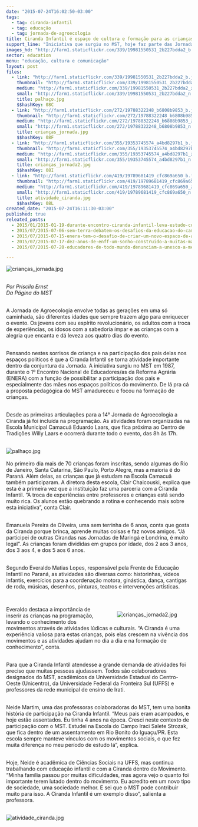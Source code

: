 ```yaml
---
date: "2015-07-24T16:02:50-03:00"
tags:
  - tag: ciranda-infantil
  - tag: educação
  - tag: jornada-de-agroecologia
title: Ciranda Infantil é espaço de cultura e formação para as crianças na Jornada
support_line: "Iniciativa que surgiu no MST, hoje faz parte das Jornadas de Agroecologia e é o espaço da criançada dentro da programação."
images_hd: "http://farm1.staticflickr.com/339/19981550531_2b227bdda2_b.jpg"
sector: education
menu: "educação, cultura e comunicação"
layout: post
files:
  - link: "http://farm1.staticflickr.com/339/19981550531_2b227bdda2_b.jpg"
    thumbnail: "http://farm1.staticflickr.com/339/19981550531_2b227bdda2_t.jpg"
    medium: "http://farm1.staticflickr.com/339/19981550531_2b227bdda2_z.jpg"
    small: "http://farm1.staticflickr.com/339/19981550531_2b227bdda2_n.jpg"
    title: palhaço.jpg
    $$hashKey: 08C
  - link: "http://farm1.staticflickr.com/272/19788322248_b6808b9853_b.jpg"
    thumbnail: "http://farm1.staticflickr.com/272/19788322248_b6808b9853_t.jpg"
    medium: "http://farm1.staticflickr.com/272/19788322248_b6808b9853_z.jpg"
    small: "http://farm1.staticflickr.com/272/19788322248_b6808b9853_n.jpg"
    title: crianças_jornada.jpg
    $$hashKey: 08F
  - link: "http://farm1.staticflickr.com/355/19353745574_a4bd8297b1_b.jpg"
    thumbnail: "http://farm1.staticflickr.com/355/19353745574_a4bd8297b1_t.jpg"
    medium: "http://farm1.staticflickr.com/355/19353745574_a4bd8297b1_z.jpg"
    small: "http://farm1.staticflickr.com/355/19353745574_a4bd8297b1_n.jpg"
    title: crianças_jornada2.jpg
    $$hashKey: 08I
  - link: "http://farm1.staticflickr.com/419/19789681419_cfc869a650_b.jpg"
    thumbnail: "http://farm1.staticflickr.com/419/19789681419_cfc869a650_t.jpg"
    medium: "http://farm1.staticflickr.com/419/19789681419_cfc869a650_z.jpg"
    small: "http://farm1.staticflickr.com/419/19789681419_cfc869a650_n.jpg"
    title: atividade_ciranda.jpg
    $$hashKey: 08L
created_date: "2015-07-24T16:11:30-03:00"
published: true
releated_posts:
  - 2015/01/2015-01-19-durante-encontro-ciranda-infantil-leva-estudo-cultura-e-diversao-aos-sem-terrinha.md
  - 2015/07/2015-07-06-sem-terra-debatem-os-desafios-da-educacao-do-campo-na-bahia.md
  - 2015/07/2015-07-15-enera-tem-o-desafio-de-criar-um-novo-espaco-de-articulacao-entre-os-trabalhadores-da-educacao.md
  - 2015/07/2015-07-17-dez-anos-de-enff-um-sonho-construido-a-muitas-maos.md
  - 2015/07/2015-07-20-educadores-de-todo-mundo-denunciam-a-unesco-a-mercantilizacao-da-educacao.md

---
```

<p><img alt="crianças_jornada.jpg" src="http://farm1.staticflickr.com/272/19788322248_b6808b9853_b.jpg" /></p>

<p><br />
<em>Por Priscila Ernst<br />
Da P&aacute;gina do MST</em></p>

<p><br />
A Jornada de Agroecologia envolve todas as gera&ccedil;&otilde;es em uma s&oacute; caminhada, s&atilde;o diferentes idades que sempre trazem algo para enriquecer o evento. Os jovens com seu esp&iacute;rito revolucion&aacute;rio, os adultos com a troca de experi&ecirc;ncias, os idosos com a sabedoria &iacute;mpar e as crian&ccedil;as com a alegria que encanta e d&aacute; leveza aos quatro dias do evento.</p>

<p><br />
Pensando nestes sorrisos de crian&ccedil;a e na participa&ccedil;&atilde;o dos pais delas nos espa&ccedil;os pol&iacute;ticos &eacute; que a Ciranda Infantil se torna atividade importante dentro da conjuntura da Jornada. A iniciativa surgiu no MST em 1987, durante o 1&ordm; Encontro Nacional de Educadores/as da Reforma Agr&aacute;ria (ENERA) com a fun&ccedil;&atilde;o de possibilitar a participa&ccedil;&atilde;o dos pais e especialmente das m&atilde;es nos espa&ccedil;os pol&iacute;ticos do movimento. De l&aacute; pra c&aacute; a proposta pedag&oacute;gica do MST amadureceu e focou na forma&ccedil;&atilde;o de crian&ccedil;as.</p>

<p><br />
Desde as primeiras articula&ccedil;&otilde;es para a 14&deg; Jornada de Agroecologia a Ciranda j&aacute; foi inclu&iacute;da na programa&ccedil;&atilde;o. As atividades foram organizadas na Escola Municipal Camacu&atilde; Eduardo Laars, que fica pr&oacute;xima ao Centro de Tradi&ccedil;&otilde;es Willy Laars e ocorrer&aacute; durante todo o evento, das 8h &agrave;s 17h.<br />
&nbsp;</p>

<p><img alt="palhaço.jpg" src="http://farm1.staticflickr.com/339/19981550531_2b227bdda2_b.jpg" /><br />
<br />
No primeiro dia mais de 70 crian&ccedil;as foram inscritas, sendo algumas do Rio de Janeiro, Santa Catarina, S&atilde;o Paulo, Porto Alegre, mas a maioria &eacute; do Paran&aacute;. Al&eacute;m delas, as crian&ccedil;as que j&aacute; estudam na Escola Camacu&atilde; tamb&eacute;m participaram. A diretora desta escola, Clair Chaicouski, explica que esta &eacute; a primeira vez que a institui&ccedil;&atilde;o faz uma parceria com a Ciranda Infantil. &ldquo;A troca de experi&ecirc;ncias entre professores e crian&ccedil;as est&aacute; sendo muito rica. Os alunos est&atilde;o quebrando a rotina e conhecendo mais sobre esta iniciativa&rdquo;, conta Clair.</p>

<p><br />
Emanuela Pereira de Oliveira, uma sem terrinha de 6 anos, conta que gosta da Ciranda porque brinca, aprende muitas coisas e faz novos amigos. &ldquo;J&aacute; participei de outras Cirandas nas Jornadas de Maring&aacute; e Londrina, &eacute; muito legal&rdquo;. As crian&ccedil;as foram divididas em grupos por idade, dos 2 aos 3 anos, dos 3 aos 4, e dos 5 aos 6 anos.</p>

<p><br />
Segundo Everaldo Matias Lopes, respons&aacute;vel pela Frente de Educa&ccedil;&atilde;o Infantil no Paran&aacute;, as atividades s&atilde;o diversas como: historinhas, v&iacute;deos infantis, exerc&iacute;cios para a coordena&ccedil;&atilde;o motora, gin&aacute;stica, dan&ccedil;a, cantigas de roda, m&uacute;sicas, desenhos, pinturas, teatros e interven&ccedil;&otilde;es art&iacute;sticas.</p>

<p>&nbsp;</p>

<figure class="image" style="float:right"><img alt="crianças_jornada2.jpg" src="http://farm1.staticflickr.com/355/19353745574_a4bd8297b1_b.jpg" />
<figcaption></figcaption>
</figure>

<p>Everaldo destaca a import&acirc;ncia de inserir as crian&ccedil;as na programa&ccedil;&atilde;o, levando o conhecimento dos movimentos atrav&eacute;s de atividades l&uacute;dicas e culturais. &ldquo;A Ciranda &eacute; uma experi&ecirc;ncia valiosa para estas crian&ccedil;as, pois elas crescem na viv&ecirc;ncia dos movimentos e as atividades ajudam no dia a dia e na forma&ccedil;&atilde;o de conhecimento&rdquo;, conta.</p>

<p><br />
Para que a Ciranda Infantil atendesse a grande demanda de atividades foi preciso que muitas pessoas ajudassem. Todos s&atilde;o colaboradores designados do MST, acad&ecirc;micos da Universidade Estadual do Centro-Oeste (Unicentro), da Universidade Federal da Fronteira Sul (UFFS) e professores da rede municipal de ensino de Irati.</p>

<p><br />
Neide Martim, uma das professoras colaboradoras do MST, tem uma bonita hist&oacute;ria de participa&ccedil;&atilde;o na Ciranda Infantil. &ldquo;Meus pais eram acampados, e hoje est&atilde;o assentados. Eu tinha 4 anos na &eacute;poca. Cresci neste contexto de participa&ccedil;&atilde;o com o MST. Estudei na Escola do Campo Iraci Salete Strozak, que fica dentro de um assentamento em Rio Bonito do Igua&ccedil;u/PR. Esta escola sempre manteve v&iacute;nculos com os movimentos sociais, o que fez muita diferen&ccedil;a no meu per&iacute;odo de estudo l&aacute;&rdquo;, explica.</p>

<p><br />
Hoje, Neide &eacute; acad&ecirc;mica de Ci&ecirc;ncias Sociais na UFFS, mas continua trabalhando com educa&ccedil;&atilde;o infantil e com a Ciranda dentro do Movimento. &ldquo;Minha fam&iacute;lia passou por muitas dificuldades, mas agora vejo o quanto foi importante terem lutado dentro do movimento. Eu acredito em um novo tipo de sociedade, uma sociedade melhor. E sei que o MST pode contribuir muito para isso. A Ciranda Infantil &eacute; um exemplo disso&rdquo;, salienta a professora.<br />
&nbsp;</p>

<p><img alt="atividade_ciranda.jpg" src="http://farm1.staticflickr.com/419/19789681419_cfc869a650_b.jpg" /></p>

